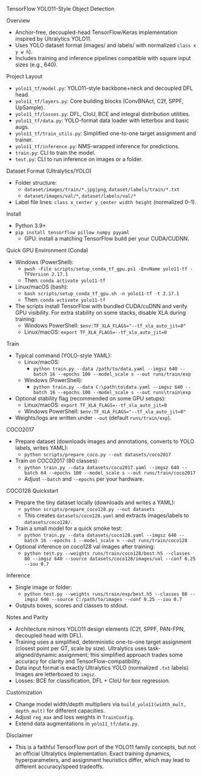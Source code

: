 TensorFlow YOLO11-Style Object Detection

Overview
- Anchor-free, decoupled-head TensorFlow/Keras implementation inspired by Ultralytics YOLO11.
- Uses YOLO dataset format (images/ and labels/ with normalized `class x y w h`).
- Includes training and inference pipelines compatible with square input sizes (e.g., 640).

Project Layout
- `yolo11_tf/model.py`: YOLO11-style backbone+neck and decoupled DFL head.
- `yolo11_tf/layers.py`: Core building blocks (ConvBNAct, C2f, SPPF, UpSample).
- `yolo11_tf/losses.py`: DFL, CIoU, BCE and integral distribution utilities.
- `yolo11_tf/data.py`: YOLO-format data loader with letterbox and basic augs.
- `yolo11_tf/train_utils.py`: Simplified one-to-one target assignment and trainer.
- `yolo11_tf/inference.py`: NMS-wrapped inference for predictions.
- `train.py`: CLI to train the model.
- `test.py`: CLI to run inference on images or a folder.

Dataset Format (Ultralytics/YOLO)
- Folder structure:
  - `dataset/images/train/*.jpg|png`, `dataset/labels/train/*.txt`
  - `dataset/images/val/*`, `dataset/labels/val/*`
- Label file lines: `class x_center y_center width height` (normalized 0–1).

Install
- Python 3.9+
- `pip install tensorflow pillow numpy pyyaml`
  - GPU: install a matching TensorFlow build per your CUDA/CUDNN.

Quick GPU Environment (Conda)
- Windows (PowerShell):
  - `pwsh -File scripts/setup_conda_tf_gpu.ps1 -EnvName yolo11-tf -TFVersion 2.17.1`
  - Then: `conda activate yolo11-tf`
- Linux/macOS (bash):
  - `bash scripts/setup_conda_tf_gpu.sh -n yolo11-tf -t 2.17.1`
  - Then: `conda activate yolo11-tf`
- The scripts install TensorFlow with bundled CUDA/cuDNN and verify GPU visibility. For extra stability on some stacks, disable XLA during training:
  - Windows PowerShell: `$env:TF_XLA_FLAGS="--tf_xla_auto_jit=0"`
  - Linux/macOS: `export TF_XLA_FLAGS=--tf_xla_auto_jit=0`

Train
- Typical command (YOLO-style YAML):
  - Linux/macOS:
    - `python train.py --data /path/to/data.yaml --imgsz 640 --batch 16 --epochs 100 --model_scale s --out runs/train/exp`
  - Windows (PowerShell):
    - `python train.py --data C:\path\to\data.yaml --imgsz 640 --batch 16 --epochs 100 --model_scale s --out runs\train\exp`
- Optional stability flag (recommended on some GPU setups):
  - Linux/macOS: `export TF_XLA_FLAGS=--tf_xla_auto_jit=0`
  - Windows PowerShell: `$env:TF_XLA_FLAGS="--tf_xla_auto_jit=0"`
- Weights/logs are written under `--out` (default `runs/train/exp`).

COCO2017
- Prepare dataset (downloads images and annotations, converts to YOLO labels, writes YAML):
  - `python scripts/prepare_coco.py --out datasets/coco2017`
- Train on COCO2017 (80 classes):
  - `python train.py --data datasets/coco2017.yaml --imgsz 640 --batch 64 --epochs 100 --model_scale s --out runs/train/coco2017`
  - Adjust `--batch` and `--epochs` per your hardware.

COCO128 Quickstart
- Prepare the tiny dataset locally (downloads and writes a YAML):
  - `python scripts/prepare_coco128.py --out datasets`
  - This creates `datasets/coco128.yaml` and extracts images/labels to `datasets/coco128/`.
- Train a small model for a quick smoke test:
  - `python train.py --data datasets/coco128.yaml --imgsz 640 --batch 16 --epochs 1 --model_scale n --out runs/train/coco128`
- Optional inference on coco128 val images after training:
  - `python test.py --weights runs/train/coco128/best.h5 --classes 80 --imgsz 640 --source datasets/coco128/images/val --conf 0.25 --iou 0.7`

Inference
- Single image or folder:
  - `python test.py --weights runs/train/exp/best.h5 --classes 80 --imgsz 640 --source C:/path/to/images --conf 0.25 --iou 0.7`
- Outputs boxes, scores and classes to stdout.

Notes and Parity
- Architecture mirrors YOLO11 design elements (C2f, SPPF, PAN-FPN, decoupled head with DFL).
- Training uses a simplified, deterministic one-to-one target assignment (closest point per GT, scale by size). Ultralytics uses task-aligned/dynamic assignment; this simplified approach trades some accuracy for clarity and TensorFlow-compatibility.
- Data input format is exactly Ultralytics YOLO (normalized `.txt` labels). Images are letterboxed to `imgsz`.
- Losses: BCE for classification, DFL + CIoU for box regression.

Customization
- Change model width/depth multipliers via `build_yolo11(width_mult, depth_mult)` for different capacities.
- Adjust `reg_max` and loss weights in `TrainConfig`.
- Extend data augmentations in `yolo11_tf/data.py`.

Disclaimer
- This is a faithful TensorFlow port of the YOLO11 family concepts, but not an official Ultralytics implementation. Exact training dynamics, hyperparameters, and assignment heuristics differ, which may lead to different accuracy/speed tradeoffs.
